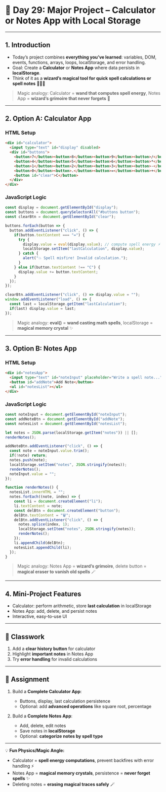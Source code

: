 
# 📘 Day 29: Major Project – Calculator or Notes App with Local Storage

---

## **1. Introduction**

* Today’s project combines **everything you’ve learned**: variables, DOM, events, functions, arrays, loops, localStorage, and error handling.
* Goal: Create a **Calculator** or **Notes App** where data persists in **localStorage**.
* Think of it as a **wizard’s magical tool for quick spell calculations or spell notes** 🧙‍♂️✨

> Magic analogy: Calculator = **wand that computes spell energy**, Notes App = **wizard’s grimoire that never forgets** 📜

---

## **2. Option A: Calculator App**

### HTML Setup

```html
<div id="calculator">
  <input type="text" id="display" disabled>
  <div id="buttons">
    <button>7</button><button>8</button><button>9</button><button>/</button>
    <button>4</button><button>5</button><button>6</button><button>*</button>
    <button>1</button><button>2</button><button>3</button><button>-</button>
    <button>0</button><button>.</button><button>=</button><button>+</button>
    <button id="clear">C</button>
  </div>
</div>
```

### JavaScript Logic

```javascript
const display = document.getElementById("display");
const buttons = document.querySelectorAll("#buttons button");
const clearBtn = document.getElementById("clear");

buttons.forEach(button => {
  button.addEventListener("click", () => {
    if(button.textContent === "=") {
      try {
        display.value = eval(display.value); // compute spell energy ⚡
        localStorage.setItem("lastCalculation", display.value);
      } catch {
        alert("💥 Spell misfire! Invalid calculation.");
      }
    } else if(button.textContent !== "C") {
      display.value += button.textContent;
    }
  });
});

clearBtn.addEventListener("click", () => display.value = "");
window.addEventListener("load", () => {
  const last = localStorage.getItem("lastCalculation");
  if(last) display.value = last;
});
```

> Magic analogy: **eval()** = **wand casting math spells**, localStorage = **magical memory crystal** ✨

---

## **3. Option B: Notes App**

### HTML Setup

```html
<div id="notesApp">
  <input type="text" id="noteInput" placeholder="Write a spell note...">
  <button id="addNote">Add Note</button>
  <ul id="notesList"></ul>
</div>
```

### JavaScript Logic

```javascript
const noteInput = document.getElementById("noteInput");
const addNoteBtn = document.getElementById("addNote");
const notesList = document.getElementById("notesList");

let notes = JSON.parse(localStorage.getItem("notes")) || [];
renderNotes();

addNoteBtn.addEventListener("click", () => {
  const note = noteInput.value.trim();
  if(!note) return;
  notes.push(note);
  localStorage.setItem("notes", JSON.stringify(notes));
  renderNotes();
  noteInput.value = "";
});

function renderNotes() {
  notesList.innerHTML = "";
  notes.forEach((note, index) => {
    const li = document.createElement("li");
    li.textContent = note;
    const delBtn = document.createElement("button");
    delBtn.textContent = "🗑️";
    delBtn.addEventListener("click", () => {
      notes.splice(index, 1);
      localStorage.setItem("notes", JSON.stringify(notes));
      renderNotes();
    });
    li.appendChild(delBtn);
    notesList.appendChild(li);
  });
}
```

> Magic analogy: Notes App = **wizard’s grimoire**, delete button = **magical eraser to vanish old spells** 🪄

---

## **4. Mini-Project Features**

* Calculator: perform arithmetic, store **last calculation** in localStorage
* Notes App: add, delete, and persist notes
* Interactive, easy-to-use UI

---

## 🎯 Classwork

1. Add a **clear history button** for calculator
2. Highlight **important notes** in Notes App
3. Try **error handling** for invalid calculations

---

## 📝 Assignment

1. Build a **Complete Calculator App**:

   * Buttons, display, last calculation persistence
   * Optional: add **advanced operations** like square root, percentage
2. Build a **Complete Notes App**:

   * Add, delete, edit notes
   * Save notes in **localStorage**
   * Optional: **categorize notes by spell type**

---

💡 **Fun Physics/Magic Angle:**

* Calculator = **spell energy computations**, prevent backfires with error handling ⚡
* Notes App = **magical memory crystals**, persistence = **never forget spells** ✨
* Deleting notes = **erasing magical traces safely** 🪄

